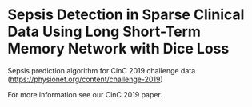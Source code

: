 # Sepsis Detection in Sparse Clinical Data Using Long Short-Term Memory Network with Dice Loss

Sepsis prediction algorithm for CinC 2019 challenge data (https://physionet.org/content/challenge-2019)

For more information see our CinC 2019 paper.
